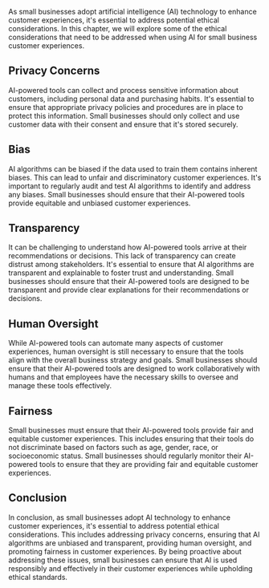 

As small businesses adopt artificial intelligence (AI) technology to enhance customer experiences, it's essential to address potential ethical considerations. In this chapter, we will explore some of the ethical considerations that need to be addressed when using AI for small business customer experiences.

Privacy Concerns
----------------

AI-powered tools can collect and process sensitive information about customers, including personal data and purchasing habits. It's essential to ensure that appropriate privacy policies and procedures are in place to protect this information. Small businesses should only collect and use customer data with their consent and ensure that it's stored securely.

Bias
----

AI algorithms can be biased if the data used to train them contains inherent biases. This can lead to unfair and discriminatory customer experiences. It's important to regularly audit and test AI algorithms to identify and address any biases. Small businesses should ensure that their AI-powered tools provide equitable and unbiased customer experiences.

Transparency
------------

It can be challenging to understand how AI-powered tools arrive at their recommendations or decisions. This lack of transparency can create distrust among stakeholders. It's essential to ensure that AI algorithms are transparent and explainable to foster trust and understanding. Small businesses should ensure that their AI-powered tools are designed to be transparent and provide clear explanations for their recommendations or decisions.

Human Oversight
---------------

While AI-powered tools can automate many aspects of customer experiences, human oversight is still necessary to ensure that the tools align with the overall business strategy and goals. Small businesses should ensure that their AI-powered tools are designed to work collaboratively with humans and that employees have the necessary skills to oversee and manage these tools effectively.

Fairness
--------

Small businesses must ensure that their AI-powered tools provide fair and equitable customer experiences. This includes ensuring that their tools do not discriminate based on factors such as age, gender, race, or socioeconomic status. Small businesses should regularly monitor their AI-powered tools to ensure that they are providing fair and equitable customer experiences.

Conclusion
----------

In conclusion, as small businesses adopt AI technology to enhance customer experiences, it's essential to address potential ethical considerations. This includes addressing privacy concerns, ensuring that AI algorithms are unbiased and transparent, providing human oversight, and promoting fairness in customer experiences. By being proactive about addressing these issues, small businesses can ensure that AI is used responsibly and effectively in their customer experiences while upholding ethical standards.
